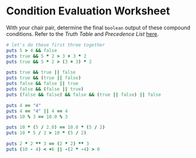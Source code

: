 # Condition Evaluation Worksheet
With your chair pair, determine the final `boolean` output of these compound conditions. Refer to the _Truth Table_ and _Precedence List_ [here](compound-and-complex-conditionals.md).

```ruby
# let's do these first three together
puts 5 > 4 && false
puts true && 5 * 2 > 3 + 3 * 2
puts true && 5 * 2 > (3 + 3) * 2

puts true && true || false
puts true && (true || false)
puts false && false || true
puts false && (false || true)
puts (false && false) && false && (true || false) || false

puts 4 == "4"
puts 4 == "4" || 4 == 4
puts 10 % 3 == 10.0 % 3

puts 10 * (5 / 2.0) == 10.0 * (5 / 2)
puts 10 * 5 / 2 > 10 * (5 / 2)

puts 2 * 2 ** 3 == (2 * 2) ** 3
puts (10 - 4) < +6 || -(2 * -4) > 0
```
